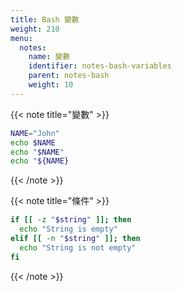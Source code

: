 ```yaml
---
title: Bash 變數
weight: 210
menu:
  notes:
    name: 變數
    identifier: notes-bash-variables
    parent: notes-bash
    weight: 10
---
```


<!-- Variable -->
{{< note title="變數" >}}

```bash
NAME="John"
echo $NAME
echo "$NAME"
echo "${NAME}
```

{{< /note >}}

<!-- Condition -->
{{< note title="條件" >}}

```bash
if [[ -z "$string" ]]; then
  echo "String is empty"
elif [[ -n "$string" ]]; then
  echo "String is not empty"
fi
```

{{< /note >}}